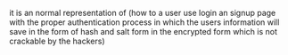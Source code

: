 it is an normal representation of (how to a user use login an signup page with the proper authentication process in which the users information will save in the form of hash and salt form in the encrypted form which is not crackable by the hackers)
